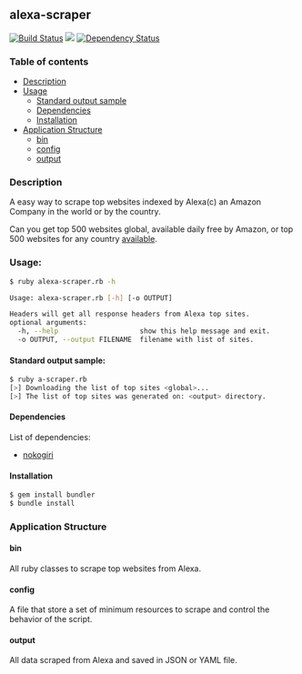 ## alexa-scraper
[![Build Status](https://travis-ci.org/amenezes/alexa-scraper.svg?branch=master)](https://travis-ci.org/amenezes/alexa-scraper)
<a href="https://codeclimate.com/github/amenezes/alexa-scraper"><img src="https://codeclimate.com/github/amenezes/alexa-scraper/badges/gpa.svg" /></a>
[![Dependency Status](https://gemnasium.com/badges/github.com/amenezes/alexa-scraper.svg)](https://gemnasium.com/github.com/amenezes/alexa-scraper)

### Table of contents
* [Description](#description)
* [Usage](#usage)  
  * [Standard output sample](#standard-output-sample)  
  * [Dependencies](#dependencies)  
  * [Installation](#installation)  
* [Application Structure](#application-structure)
  * [bin](#bin)
  * [config](#config)
  * [output](#output)

### Description
A easy way to scrape top websites indexed by Alexa(c) an Amazon Company in the
world or by the country.  

Can you get top 500 websites global, available daily free by Amazon, or
top 500 websites for any country [available](http://www.alexa.com/topsites/countries).

### Usage:
```bash
$ ruby alexa-scraper.rb -h  

Usage: alexa-scraper.rb [-h] [-o OUTPUT]  

Headers will get all response headers from Alexa top sites.
optional arguments:
  -h, --help                    show this help message and exit.  
  -o OUTPUT, --output FILENAME  filename with list of sites.    
```

#### Standard output sample:  
```bash
$ ruby a-scraper.rb
[>] Downloading the list of top sites <global>...
[>] The list of top sites was generated on: <output> directory.
```
#### Dependencies  

List of dependencies:  
 - [nokogiri](http://www.nokogiri.org/)

#### Installation

```bash
$ gem install bundler
$ bundle install
```

### Application Structure

#### bin
All ruby classes to scrape top websites from Alexa.

#### config
A file that store a set of minimum resources to scrape and control the
behavior of the script.

#### output  
All data scraped from Alexa and saved in JSON or YAML file.  
